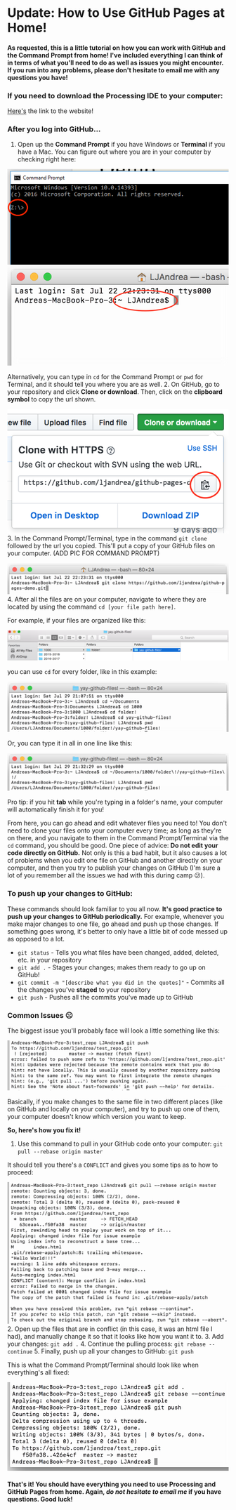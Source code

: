 # Update: How to Use GitHub Pages at Home!

#### As requested, this is a little tutorial on how you can work with GitHub and the Command Prompt from home! I've included everything I can think of in terms of what you'll need to do as well as issues you might encounter. If you run into any problems, please don't hesitate to email me with any questions you have!

### If you need to download the Processing IDE to your computer:

[Here's](https://processing.org/download/) the link to the website!

### After you log into GitHub...
1. Open up the **Command Prompt** if you have Windows or **Terminal** if you have a Mac. You can figure out where you are in your computer by checking right here:

  ![cp-loc](imgs/cp-loc.png)
  ![terminal-loc](imgs/terminal-loc.png)

  Alternatively, you can type in ```cd``` for the Command Prompt or ```pwd``` for Terminal, and it should tell you where you are as well.
2. On GitHub, go to your repository and click **Clone or download**. Then, click on the **clipboard symbol** to copy the url shown.

  ![clone](imgs/clone.png)
3. In the Command Prompt/Terminal, type in the command ```git clone``` followed by the url you copied. This'll put a copy of your GitHub files on your computer.  (ADD PIC FOR COMMAND PROMPT)

  ![git-clone](imgs/git-clone.png)
4. After all the files are on your computer, navigate to where they are located by using the command ```cd [your file path here]```.

  For example, if your files are organized like this:

  ![file-path](imgs/file-path.png)

  you can use ```cd``` for every folder, like in this example:

  ![long-nav](imgs/cd-long-nav.png)

  Or, you can type it in all in one line like this:

  ![short-nav](imgs/cd-short-nav.png)


  Pro tip: if you hit **tab** while you're typing in a folder's name, your computer will automatically finish it for you!

From here, you can go ahead and edit whatever files you need to! You don't need to clone your files onto your computer every time; as long as they're on there, and you navigate to them in the Command Prompt/Terminal via the ```cd``` command, you should be good. One piece of advice: **Do not edit your code directly on GitHub.** Not only is this a bad habit, but it also causes a lot of problems when you edit one file on GitHub and another directly on your computer, and then you try to publish your changes on GitHub (I'm sure a lot of you remember all the issues we had with this during camp 😕).


### To push up your changes to GitHub:

These commands should look familiar to you all now. **It's good practice to push up your changes to GitHub periodically.** For example, whenever you make major changes to one file, go ahead and push up those changes. If something goes wrong, it's better to only have a little bit of code messed up as opposed to a lot.

+ ```git status``` - Tells you what files have been changed, added, deleted, etc. in your repository
+ ```git add .``` - Stages your changes; makes them ready to go up on GitHub!
+ ```git commit -m "[describe what you did in the quotes]"``` - Commits all the changes you've **staged** to your repository
+ ```git push``` - Pushes all the commits you've made up to GitHub


### Common Issues ☹️

The biggest issue you'll probably face will look a little something like this:

![issue](imgs/issues.png)

Basically, if you make changes to the same file in two different places (like on GitHub and locally on your computer), and try to push up one of them, your computer doesn't know which version you want to keep.

**So, here's how you fix it!**

1. Use this command to pull in your GitHub code onto your computer: ```git pull --rebase origin master```

  It should tell you there's a ```CONFLICT``` and gives you some tips as to how to proceed:

  ![conflict](imgs/conflict.png)
2. Open up the files that are in conflict (in this case, it was an html file I had), and manually change it so that it looks like how you want it to.
3. Add your changes: ```git add .```
4. Continue the pulling process: ```git rebase --continue```
5. Finally, push up all your changes to GitHub: ```git push```

This is what the Command Prompt/Terminal should look like when everything's all fixed:

![fixed](imgs/conflict-fix.png)

#### That's it! You should have everything you need to use Processing and GitHub Pages from home. Again, _do not hesitate to email me_ if you have questions. Good luck!
